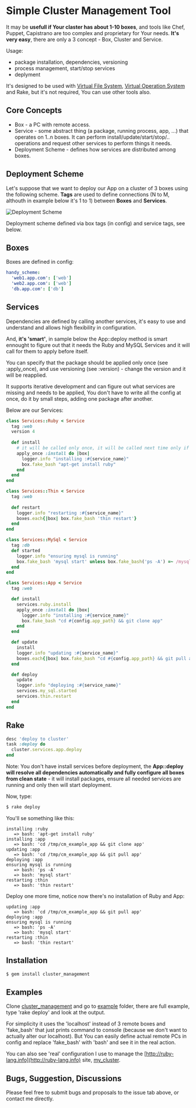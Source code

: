 # Simple Cluster Management Tool

It may be **usefull if Your claster has about 1-10 boxes**, and tools like Chef, Puppet, Capistrano are too complex and proprietary for Your needs.
**It's very easy**, there are only a 3 concept - Box, Cluster and Service.

Usage:

 - package installation, dependencies, versioning
 - process management, start/stop services
 - deplyment

It's designed to be used with [Virtual File System][vfs], [Virtual Operation System][vos] and Rake, but it's not required, You can use other tools also.

## Core Concepts

- Box - a PC with remote access.
- Service - some abstract thing (a package, running process, app, ...) that operates on 1..n boxes. It can perform install/update/start/stop/.. operations and request other services to perform things it needs.
- Deployment Scheme - defines how services are distributed among boxes.

## Deployment Scheme

Let's suppose that we want to deploy our App on a cluster of 3 boxes using the following scheme. **Tags** are used to define connections (N to M, althouth in example below it's 1 to 1) between **Boxes** and **Services**.

![Deployment Scheme][deployment_scheme]

Deployment scheme defined via box tags (in config) and service tags, see below.

## Boxes

Boxes are defined in config:

```yaml
handy_scheme:
  'web1.app.com': ['web']
  'web2.app.com': ['web']
  'db.app.com': ['db']
```

## Services

Dependencies are defined by calling another services, it's easy to use and understand and allows high flexibility in configuration.

And, **it's 'smart'**, in sample below the App::deploy method is smart ennought to figure out that it needs the Ruby and MySQL Services and it will call for them to apply before itself.

You can specify that the package should be applied only once (see :apply_once), and use versioning (see :version) - change the version and it will be reapplied.

It supports iterative development and can figure out what services are missing and needs to be applied, You don't have to write all the config at once, do it by small steps, adding one package after another. 

Below are our Services:

```ruby
class Services::Ruby < Service
  tag :web
  version 4
  
  def install
    # it will be called only once, it will be called next time only if You change the version
    apply_once :install do |box|            
      logger.info "installing :#{service_name}"
      box.fake_bash "apt-get install ruby"
    end
  end
end

class Services::Thin < Service
  tag :web
  
  def restart
    logger.info "restarting :#{service_name}"
    boxes.each{|box| box.fake_bash 'thin restart'}
  end
end

class Services::MySql < Service
  tag :db
  def started
    logger.info "ensuring mysql is running"
    box.fake_bash 'mysql start' unless box.fake_bash('ps -A') =~ /mysql/
  end
end

class Services::App < Service
  tag :web

  def install      
    services.ruby.install        
    apply_once :install do |box| 
      logger.info "installing :#{service_name}"
      box.fake_bash "cd #{config.app_path} && git clone app"
    end
  end

  def update
    install        
    logger.info "updating :#{service_name}"
    boxes.each{|box| box.fake_bash "cd #{config.app_path} && git pull app"}
  end

  def deploy    
    update
    logger.info "deploying :#{service_name}"  
    services.my_sql.started
    services.thin.restart
  end    
end
```

## Rake

```ruby
desc 'deploy to cluster'
task :deploy do
  cluster.services.app.deploy
end
```

Note: You don't have install services before deployment, the **App::deploy will resolve all dependencies automatically and fully configure all boxes from clean state** - it will install packages, ensure all needed services are running and only then will start deployment.

Now, type:

```bash
$ rake deploy
```

You'll se something like this:

```
installing :ruby
   => bash: 'apt-get install ruby'
installing :app
   => bash: 'cd /tmp/cm_example_app && git clone app'
updating :app
   => bash: 'cd /tmp/cm_example_app && git pull app'
deploying :app
ensuring mysql is running
   => bash: 'ps -A'
   => bash: 'mysql start'
restarting :thin
   => bash: 'thin restart'
```

Deploy one more time, notice now there's no installation of Ruby and App:

```
updating :app
   => bash: 'cd /tmp/cm_example_app && git pull app'
deploying :app
ensuring mysql is running
   => bash: 'ps -A'
   => bash: 'mysql start'
restarting :thin
   => bash: 'thin restart'
```

## Installation

```bash
$ gem install cluster_management
```

## Examples

Clone [cluster_management][cluster_management] and go to [example][example] folder, there are full example, type 'rake deploy' and look at the output.

For simplicity it uses the 'localhost' instead of 3 remote boxes and 'fake_bash' that just prints command to console (because we don't want to actually alter our localhost).
But You can easily define actual remote PCs in config and replace 'fake_bash' with 'bash' and see it in the real action.

You can also see 'real' configuration I use to manage the [http://ruby-lang.info](http://ruby-lang.info) site, [my_cluster][my_cluster].

## Bugs, Suggestion, Discussions

Please feel free to submit bugs and proposals to the issue tab above, or contact me directly.

[my_cluster]: http://github.com/alexeypetrushin/my_cluster/tree/master/lib/packages
[vos]: http://github.com/alexeypetrushin/vos
[vfs]: http://github.com/alexeypetrushin/vfs
[deployment_scheme]: https://github.com/alexeypetrushin/cluster_management/raw/master/readme/deployment_scheme.png
[example]: https://github.com/alexeypetrushin/cluster_management/tree/master/example
[cluster_management]: https://github.com/alexeypetrushin/cluster_management